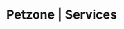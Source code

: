 ---
title: Petzone | Services
layout: service-individual
label: "Vaccinations and Preventive Medicine"
text: "Our dedicated staff and veterinarians know that each type of pet requires specific vaccines to prevent illness. Like humans, pets are susceptible to potentially dangerous and contagious diseases. We provide the latest preventative medicine so that your pet has the best possible chance of recovery. We vaccinate against rabies, distemper, leptospirosis and feline CPR. We also keep a record of all vaccination dates as well as reminders for upcoming vaccinations. We provide certificates to all our pet parents as part of official record keeping."
---